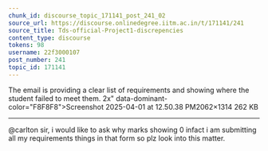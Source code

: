 ```yaml
---
chunk_id: discourse_topic_171141_post_241_02
source_url: https://discourse.onlinedegree.iitm.ac.in/t/171141/241
source_title: Tds-official-Project1-discrepencies
content_type: discourse
tokens: 98
username: 22f3000107
post_number: 241
topic_id: 171141
---
```


 The email is providing a clear list of requirements and showing where the student failed to meet them. 2x" data-dominant-color="F8F8F8">Screenshot 2025-04-01 at 12.50.38 PM2062×1314 262 KB

---

@carlton sir, i would like to ask why marks showing 0 infact i am submitting all my requirements things in that form so plz look into this matter.
